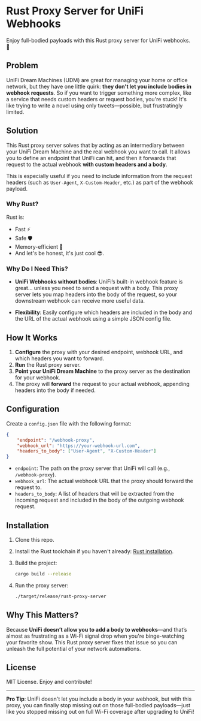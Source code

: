 # Rust Proxy Server for UniFi Webhooks

Enjoy full-bodied payloads with this Rust proxy server for UniFi webhooks. 🚀

## Problem

UniFi Dream Machines (UDM) are great for managing your home or office network, but they have one little quirk: **they don't let you include bodies in webhook requests**. So if you want to trigger something more complex, like a service that needs custom headers or request bodies, you're stuck! It's like trying to write a novel using only tweets—possible, but frustratingly limited.

## Solution

This Rust proxy server solves that by acting as an intermediary between your UniFi Dream Machine and the real webhook you want to call. It allows you to define an endpoint that UniFi can hit, and then it forwards that request to the actual webhook **with custom headers and a body**.

This is especially useful if you need to include information from the request headers (such as `User-Agent`, `X-Custom-Header`, etc.) as part of the webhook payload.

### Why Rust?
Rust is:
- Fast ⚡️
- Safe 🛡️
- Memory-efficient 💾
- And let's be honest, it's just cool 😎.

### Why Do I Need This?

- **UniFi Webhooks without bodies**: UniFi’s built-in webhook feature is great… unless you need to send a request with a body. This proxy server lets you map headers into the body of the request, so your downstream webhook can receive more useful data.

- **Flexibility**: Easily configure which headers are included in the body and the URL of the actual webhook using a simple JSON config file.

## How It Works

1. **Configure** the proxy with your desired endpoint, webhook URL, and which headers you want to forward.
2. **Run** the Rust proxy server.
3. **Point your UniFi Dream Machine** to the proxy server as the destination for your webhook.
4. The proxy will **forward** the request to your actual webhook, appending headers into the body if needed.

## Configuration

Create a `config.json` file with the following format:

```json
{
    "endpoint": "/webhook-proxy",
    "webhook_url": "https://your-webhook-url.com",
    "headers_to_body": ["User-Agent", "X-Custom-Header"]
}
```

- `endpoint`: The path on the proxy server that UniFi will call (e.g., `/webhook-proxy`).
- `webhook_url`: The actual webhook URL that the proxy should forward the request to.
- `headers_to_body`: A list of headers that will be extracted from the incoming request and included in the body of the outgoing webhook request.

## Installation

1. Clone this repo.
2. Install the Rust toolchain if you haven't already: [Rust installation](https://www.rust-lang.org/tools/install).
3. Build the project:

   ```bash
   cargo build --release
   ```

4. Run the proxy server:

   ```bash
   ./target/release/rust-proxy-server
   ```

## Why This Matters?

Because **UniFi doesn’t allow you to add a body to webhooks**—and that’s almost as frustrating as a Wi-Fi signal drop when you're binge-watching your favorite show. This Rust proxy server fixes that issue so you can unleash the full potential of your network automations.

## License

MIT License. Enjoy and contribute!

---

**Pro Tip**: UniFi doesn't let you include a body in your webhook, but with this proxy, you can finally stop missing out on those full-bodied payloads—just like you stopped missing out on full Wi-Fi coverage after upgrading to UniFi!